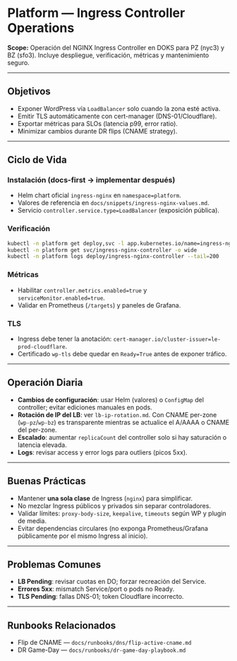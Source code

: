 # Platform — Ingress Controller Operations

**Scope:** Operación del NGINX Ingress Controller en DOKS para PZ (nyc3) y BZ (sfo3). Incluye despliegue, verificación, métricas y mantenimiento seguro.

---

## Objetivos
- Exponer WordPress vía `LoadBalancer` solo cuando la zona esté activa.
- Emitir TLS automáticamente con cert-manager (DNS-01/Cloudflare).
- Exportar métricas para SLOs (latencia p99, error ratio).
- Minimizar cambios durante DR flips (CNAME strategy).

---

## Ciclo de Vida

### Instalación (docs-first → implementar después)
- Helm chart oficial `ingress-nginx` en `namespace=platform`.
- Valores de referencia en `docs/snippets/ingress-nginx-values.md`.
- Servicio `controller.service.type=LoadBalancer` (exposición pública).

### Verificación
```bash
kubectl -n platform get deploy,svc -l app.kubernetes.io/name=ingress-nginx
kubectl -n platform get svc/ingress-nginx-controller -o wide
kubectl -n platform logs deploy/ingress-nginx-controller --tail=200
```

### Métricas
- Habilitar `controller.metrics.enabled=true` y `serviceMonitor.enabled=true`.
- Validar en Prometheus (`/targets`) y paneles de Grafana.

### TLS
- Ingress debe tener la anotación: `cert-manager.io/cluster-issuer=le-prod-cloudflare`.
- Certificado `wp-tls` debe quedar en `Ready=True` antes de exponer tráfico.

---

## Operación Diaria
- **Cambios de configuración**: usar Helm (valores) o `ConfigMap` del controller; evitar ediciones manuales en pods.
- **Rotación de IP del LB**: ver `lb-ip-rotation.md`. Con CNAME per-zone (`wp-pz`/`wp-bz`) es transparente mientras se actualice el A/AAAA o CNAME del per-zone.
- **Escalado**: aumentar `replicaCount` del controller solo si hay saturación o latencia elevada.
- **Logs**: revisar access y error logs para outliers (picos 5xx).

---

## Buenas Prácticas
- Mantener **una sola clase** de Ingress (`nginx`) para simplificar.
- No mezclar Ingress públicos y privados sin separar controladores.
- Validar límites: `proxy-body-size`, `keepalive`, `timeouts` según WP y plugin de media.
- Evitar dependencias circulares (no exponga Prometheus/Grafana públicamente por el mismo Ingress al inicio).

---

## Problemas Comunes
- **LB Pending**: revisar cuotas en DO; forzar recreación del Service.
- **Errores 5xx**: mismatch Service/port o pods no Ready.
- **TLS Pending**: fallas DNS-01; token Cloudflare incorrecto.

---

## Runbooks Relacionados
- Flip de CNAME — `docs/runbooks/dns/flip-active-cname.md`
- DR Game-Day — `docs/runbooks/dr-game-day-playbook.md`

